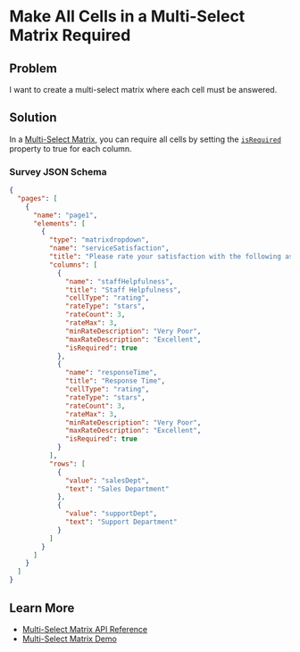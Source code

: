 # Make All Cells in a Multi-Select Matrix Required

## Problem

I want to create a multi-select matrix where each cell must be answered.

## Solution

In a [Multi-Select Matrix](https://surveyjs.io/form-library/examples/multi-select-matrix-question/), you can require all cells by setting the [`isRequired`](https://surveyjs.io/form-library/documentation/api-reference/multi-select-matrix-column-values#isRequired) property to true for each column.

### Survey JSON Schema

```json
{
  "pages": [
    {
      "name": "page1",
      "elements": [
        {
          "type": "matrixdropdown",
          "name": "serviceSatisfaction",
          "title": "Please rate your satisfaction with the following aspects in each department:",
          "columns": [
            {
              "name": "staffHelpfulness",
              "title": "Staff Helpfulness",
              "cellType": "rating",
              "rateType": "stars",
              "rateCount": 3,
              "rateMax": 3,
              "minRateDescription": "Very Poor",
              "maxRateDescription": "Excellent",
              "isRequired": true
            },
            {
              "name": "responseTime",
              "title": "Response Time",
              "cellType": "rating",
              "rateType": "stars",
              "rateCount": 3,
              "rateMax": 3,
              "minRateDescription": "Very Poor",
              "maxRateDescription": "Excellent",
              "isRequired": true
            }
          ],
          "rows": [
            {
              "value": "salesDept",
              "text": "Sales Department"
            },
            {
              "value": "supportDept",
              "text": "Support Department"
            }
          ]
        }
      ]
    }
  ]
}
```

## Learn More

- [Multi-Select Matrix API Reference](https://surveyjs.io/form-library/documentation/api-reference/matrix-table-with-dropdown-list)
- [Multi-Select Matrix Demo](https://surveyjs.io/form-library/examples/multi-select-matrix-question/)